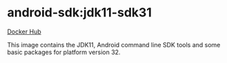 # android-sdk:jdk11-sdk31 #

[Docker Hub](https://hub.docker.com/r/azabost/android-sdk/)

This image contains the JDK11, Android command line SDK tools and some basic packages for platform version 32.
